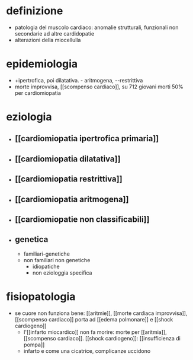 # definizione
- patologia del muscolo cardiaco: anomalie strutturali, funzionali non secondarie ad altre cardidopatie
- alterazioni della miocellulla

# epidemiologia
- +ipertrofica, poi dilatativa. - aritmogena, --restrittiva
- morte improvvisa, [[scompenso cardiaco]], su 712 giovani morti 50% per cardiomiopatia

# eziologia
- ## [[cardiomiopatia ipertrofica primaria]]
- ## [[cardiomiopatia dilatativa]]
- ## [[cardiomiopatia restrittiva]]
- ## [[cardiomiopatia aritmogena]]
- ## [[cardiomiopatie non classificabili]]
- ## genetica
	- familiari-genetiche
	- non familiari non genetiche
		- idiopatiche
		- non eziologgia specifica

#  fisiopatologia
- se cuore non funziona bene: [[aritmie]], [[morte cardiaca improvvisa]], [[scompenso cardiaco]] porta ad [[edema polmonare]] e [[shock cardiogeno]]
	- l'[[infarto miocardico]] non fa morire: morte per [[aritmia]], [[scompenso cardiaco]]. [[shock cardiogeno]]: [[insufficienza di pompa]]
	- infarto e come una cicatrice, complicanze uccidono